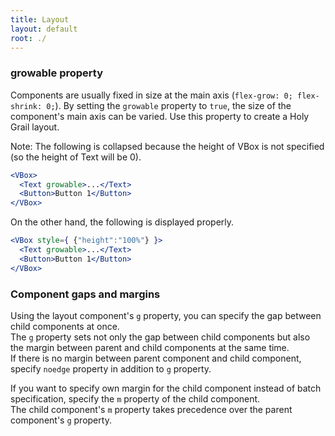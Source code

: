 ```yaml
---
title: Layout
layout: default
root: ./
---
```



### growable property

Components are usually fixed in size at the main axis (`flex-grow: 0; flex-shrink: 0;`).
By setting the `growable` property to `true`, the size of the component's main axis can be varied.
Use this property to create a Holy Grail layout.

Note: The following is collapsed because the height of VBox is not specified (so the height of Text will be 0).

```jsx
<VBox>
  <Text growable>...</Text>
  <Button>Button 1</Button>
</VBox>
```

On the other hand, the following is displayed properly.

```jsx
<VBox style={ {"height":"100%"} }>
  <Text growable>...</Text>
  <Button>Button 1</Button>
</VBox>
```

### Component gaps and margins

Using the layout component's `g` property, you can specify the gap between child components at once.  
The `g` property sets not only the gap between child components but also the margin between parent and child components at the same time.  
If there is no margin between parent component and child component, specify `noedge` property in addition to `g` property.

If you want to specify own margin for the child component instead of batch specification, specify the `m` property of the child component.  
The child component's `m` property takes precedence over the parent component's `g` property.
